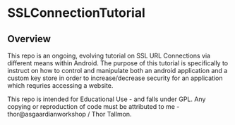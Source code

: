 # SSLConnectionTutorial

## Overview

This repo is an ongoing, evolving tutorial on SSL URL Connections via different means within Android.
The purpose of this tutorial is specifically to instruct on how to control and manipulate both an android application and a custom key store in order to increase/decrease security for an application which requries accessing a website.

This repo is intended for Educational Use - and falls under GPL.  Any copying or reproduction of code must be attributed to me - thor@asgaardianworkshop / Thor Tallmon.